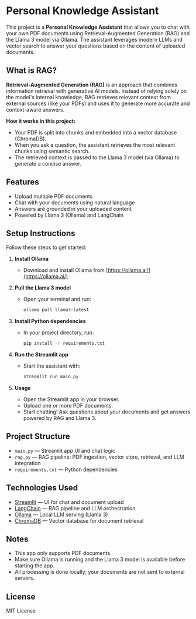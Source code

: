 # Personal Knowledge Assistant

This project is a **Personal Knowledge Assistant** that allows you to chat with your own PDF documents using Retrieval-Augmented Generation (RAG) and the Llama 3 model via Ollama. The assistant leverages modern LLMs and vector search to answer your questions based on the content of uploaded documents.

## What is RAG?

**Retrieval-Augmented Generation (RAG)** is an approach that combines information retrieval with generative AI models. Instead of relying solely on the model's internal knowledge, RAG retrieves relevant context from external sources (like your PDFs) and uses it to generate more accurate and context-aware answers.

**How it works in this project:**
- Your PDF is split into chunks and embedded into a vector database (ChromaDB).
- When you ask a question, the assistant retrieves the most relevant chunks using semantic search.
- The retrieved context is passed to the Llama 3 model (via Ollama) to generate a concise answer.

## Features
- Upload multiple PDF documents
- Chat with your documents using natural language
- Answers are grounded in your uploaded content
- Powered by Llama 3 (Ollama) and LangChain

## Setup Instructions

Follow these steps to get started:

1. **Install Ollama**
	- Download and install Ollama from [https://ollama.ai/](https://ollama.ai/)

2. **Pull the Llama 3 model**
	- Open your terminal and run:
	  ```zsh
	  ollama pull llama3:latest
	  ```

3. **Install Python dependencies**
	- In your project directory, run:
	  ```zsh
	  pip install -r requirements.txt
	  ```

4. **Run the Streamlit app**
	- Start the assistant with:
	  ```zsh
	  streamlit run main.py
	  ```

5. **Usage**
	- Open the Streamlit app in your browser.
	- Upload one or more PDF documents.
	- Start chatting! Ask questions about your documents and get answers powered by RAG and Llama 3.

## Project Structure

- `main.py` — Streamlit app UI and chat logic
- `rag.py` — RAG pipeline: PDF ingestion, vector store, retrieval, and LLM integration
- `requirements.txt` — Python dependencies

## Technologies Used
- [Streamlit](https://streamlit.io/) — UI for chat and document upload
- [LangChain](https://python.langchain.com/) — RAG pipeline and LLM orchestration
- [Ollama](https://ollama.ai/) — Local LLM serving (Llama 3)
- [ChromaDB](https://www.trychroma.com/) — Vector database for document retrieval

## Notes
- This app only supports PDF documents.
- Make sure Ollama is running and the Llama 3 model is available before starting the app.
- All processing is done locally; your documents are not sent to external servers.

## License

MIT License
